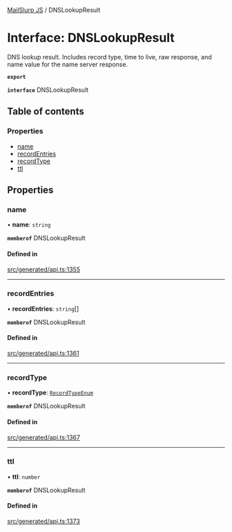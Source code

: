 [MailSlurp JS](../README.md) / DNSLookupResult

# Interface: DNSLookupResult

DNS lookup result. Includes record type, time to live, raw response, and name value for the name server response.

**`export`**

**`interface`** DNSLookupResult

## Table of contents

### Properties

- [name](DNSLookupResult.md#name)
- [recordEntries](DNSLookupResult.md#recordentries)
- [recordType](DNSLookupResult.md#recordtype)
- [ttl](DNSLookupResult.md#ttl)

## Properties

### name

• **name**: `string`

**`memberof`** DNSLookupResult

#### Defined in

[src/generated/api.ts:1355](https://github.com/mailslurp/mailslurp-client/blob/20b4039/src/generated/api.ts#L1355)

___

### recordEntries

• **recordEntries**: `string`[]

**`memberof`** DNSLookupResult

#### Defined in

[src/generated/api.ts:1361](https://github.com/mailslurp/mailslurp-client/blob/20b4039/src/generated/api.ts#L1361)

___

### recordType

• **recordType**: [`RecordTypeEnum`](../enums/DNSLookupResult.RecordTypeEnum.md)

**`memberof`** DNSLookupResult

#### Defined in

[src/generated/api.ts:1367](https://github.com/mailslurp/mailslurp-client/blob/20b4039/src/generated/api.ts#L1367)

___

### ttl

• **ttl**: `number`

**`memberof`** DNSLookupResult

#### Defined in

[src/generated/api.ts:1373](https://github.com/mailslurp/mailslurp-client/blob/20b4039/src/generated/api.ts#L1373)
